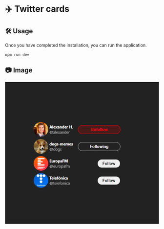 # ✈️ Twitter cards

## 🛠️ Usage

Once you have completed the installation, you can run the application.
```
npm run dev
```

## 📷 Image
![Capture](/03-Twitter-cards/public/Captura.PNG)